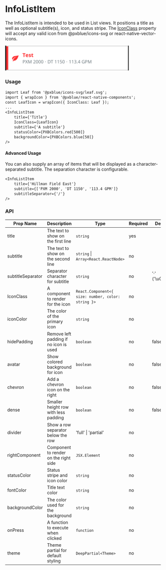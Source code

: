 # InfoListItem
The InfoListItem is intended to be used in List views. It positions a title as well as optional subtitle(s), icon, and status stripe. The [IconClass](iconWrapper.md) property will accept any valid icon from @pxblue/icons-svg or react-native-vector-icons.

<img width="400" alt="Info List Item component" src="images/infoListItem.png">

### Usage
```
import Leaf from '@pxblue/icons-svg/leaf.svg';
import { wrapIcon } from '@pxblue/react-native-components';
const LeafIcon = wrapIcon({ IconClass: Leaf });
...
<InfoListItem
    title={'Title'}
    IconClass={LeafIcon}
    subtitle={'A subtitle'}
    statusColor={PXBColors.red[500]}
    backgroundColor={PXBColors.blue[50]}
/>
```
#### Advanced Usage
You can also supply an array of items that will be displayed as a character-separated subtitle. The separation character is configurable.

```
<InfoListItem
    title={'Hillman Field East'}
    subtitle={['PXM 2000', 'DT 1150', '113.4 GPM']}
    subtitleSeparator={'/'}
/>
```

### API
| Prop Name         | Description                             | Type                                               | Required | Default             | Examples                                |
|-------------------|-----------------------------------------|----------------------------------------------------|----------|---------------------|-----------------------------------------|
| title             | The text to show on the first line      | `string`                                           | yes      |                     | 123, 'on'                               |
| subtitle          | The text to show on the second line     | `string` &vert; `Array<React.ReactNode>`           | no       |                     | 'Subtitle', ['one', 'two', <LeafIcon/>] |
| subtitleSeparator | Separator character for subtitle        | `string`                                           | no       | '·' ('\u00B7')      | '-', '/'                                |
| IconClass         | A component to render for the icon      | `React.Component<{ size: number, color: string }>` | no       |                     | `WrappedLeaf`                           |
| iconColor         | The color of the primary icon           | `string`                                           | no       |                     | 'red'                                   |
| hidePadding       | Remove left padding if no icon is used  | `boolean`                                          | no       | false               |                                         |
| avatar            | Show colored background for icon        | `boolean`                                          | no       | false               |                                         |
| chevron           | Add a chevron icon on the right         | `boolean`                                          | no       | false               |                                         |
| dense             | Smaller height row with less padding    | `boolean`                                          | no       | false               |                                         |
| divider           | Show a row separator below the row      | 'full' &vert; 'partial'                            | no       |                     |                                         |
| rightComponent    | Component to render on the right side   | `JSX.Element`                                      | no       |                     | `<ChannelValue/>`                       |
| statusColor       | Status stripe and icon color            | `string`                                           | no       |                     | '#ff3333', 'orange'                     |
| fontColor         | Title text color                        | `string`                                           | no       |                     | '#ff3333', 'orange'                     |
| backgroundColor   | The color used for the background       | `string`                                           | no       |                     | 'white', 'blue'                         |
| onPress           | A function to execute when clicked      | `function`                                         | no       |                     | `() => console.log('pressed')`          |
| theme             | Theme partial for default styling       | `DeepPartial<Theme>`                               | no       |                     | { colors: { text: 'green' } }           |
